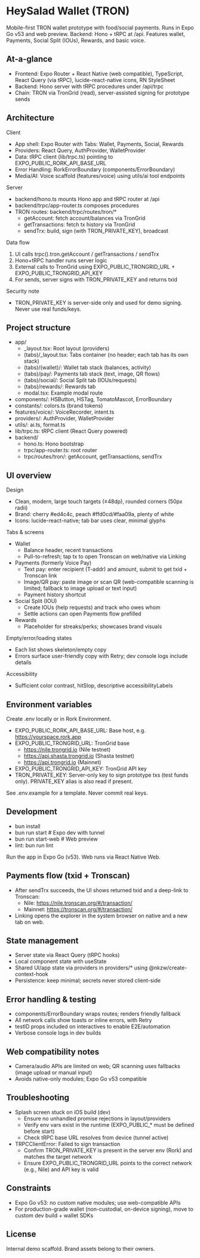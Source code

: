 # HeySalad Wallet (TRON)

Mobile-first TRON wallet prototype with food/social payments. Runs in Expo Go v53 and web preview. Backend: Hono + tRPC at /api. Features wallet, Payments, Social Split (IOUs), Rewards, and basic voice.

## At-a-glance
- Frontend: Expo Router + React Native (web compatible), TypeScript, React Query (via tRPC), lucide-react-native icons, RN StyleSheet
- Backend: Hono server with tRPC procedures under /api/trpc
- Chain: TRON via TronGrid (read), server-assisted signing for prototype sends

## Architecture
Client
- App shell: Expo Router with Tabs: Wallet, Payments, Social, Rewards
- Providers: React Query, AuthProvider, WalletProvider
- Data: tRPC client (lib/trpc.ts) pointing to EXPO_PUBLIC_RORK_API_BASE_URL
- Error Handling: RorkErrorBoundary (components/ErrorBoundary)
- Media/AI: Voice scaffold (features/voice) using utils/ai tool endpoints

Server
- backend/hono.ts mounts Hono app and tRPC router at /api
- backend/trpc/app-router.ts composes procedures
- TRON routes: backend/trpc/routes/tron/*
  - getAccount: fetch account/balances via TronGrid
  - getTransactions: fetch tx history via TronGrid
  - sendTrx: build, sign (with TRON_PRIVATE_KEY), broadcast

Data flow
1) UI calls trpc().tron.getAccount / getTransactions / sendTrx
2) Hono+tRPC handler runs server logic
3) External calls to TronGrid using EXPO_PUBLIC_TRONGRID_URL + EXPO_PUBLIC_TRONGRID_API_KEY
4) For sends, server signs with TRON_PRIVATE_KEY and returns txid

Security note
- TRON_PRIVATE_KEY is server-side only and used for demo signing. Never use real funds/keys.

## Project structure
- app/
  - _layout.tsx: Root layout (providers)
  - (tabs)/_layout.tsx: Tabs container (no header; each tab has its own stack)
  - (tabs)/(wallet)/: Wallet tab stack (balances, activity)
  - (tabs)/pay/: Payments tab stack (text, image, QR flows)
  - (tabs)/social/: Social Split tab (IOUs/requests)
  - (tabs)/rewards/: Rewards tab
  - modal.tsx: Example modal route
- components/: HSButton, HSTag, TomatoMascot, ErrorBoundary
- constants/: colors.ts (brand tokens)
- features/voice/: VoiceRecorder, intent.ts
- providers/: AuthProvider, WalletProvider
- utils/: ai.ts, format.ts
- lib/trpc.ts: tRPC client (React Query powered)
- backend/
  - hono.ts: Hono bootstrap
  - trpc/app-router.ts: root router
  - trpc/routes/tron/: getAccount, getTransactions, sendTrx

## UI overview
Design
- Clean, modern, large touch targets (≥48dp), rounded corners (50px radii)
- Brand: cherry #ed4c4c, peach #ffd0cd/#faa09a, plenty of white
- Icons: lucide-react-native; tab bar uses clear, minimal glyphs

Tabs & screens
- Wallet
  - Balance header, recent transactions
  - Pull-to-refresh; tap tx to open Tronscan on web/native via Linking
- Payments (formerly Voice Pay)
  - Text pay: enter recipient (T-addr) and amount, submit to get txid + Tronscan link
  - Image/QR pay: paste image or scan QR (web-compatible scanning is limited; fallback to image upload or text input)
  - Payment history shortcut
- Social Split (IOU)
  - Create IOUs (help requests) and track who owes whom
  - Settle actions can open Payments flow prefilled
- Rewards
  - Placeholder for streaks/perks; showcases brand visuals

Empty/error/loading states
- Each list shows skeleton/empty copy
- Errors surface user-friendly copy with Retry; dev console logs include details

Accessibility
- Sufficient color contrast, hitSlop, descriptive accessibilityLabels

## Environment variables
Create .env locally or in Rork Environment.
- EXPO_PUBLIC_RORK_API_BASE_URL: Base host, e.g. https://yourspace.rork.app
- EXPO_PUBLIC_TRONGRID_URL: TronGrid base
  - https://nile.trongrid.io (Nile testnet)
  - https://api.shasta.trongrid.io (Shasta testnet)
  - https://api.trongrid.io (Mainnet)
- EXPO_PUBLIC_TRONGRID_API_KEY: TronGrid API key
- TRON_PRIVATE_KEY: Server-only key to sign prototype txs (test funds only). PRIVATE_KEY alias is also read if present.

See .env.example for a template. Never commit real keys.

## Development
- bun install
- bun run start       # Expo dev with tunnel
- bun run start-web   # Web preview
- lint: bun run lint

Run the app in Expo Go (v53). Web runs via React Native Web.

## Payments flow (txid + Tronscan)
- After sendTrx succeeds, the UI shows returned txid and a deep-link to Tronscan:
  - Nile: https://nile.tronscan.org/#/transaction/<txid>
  - Mainnet: https://tronscan.org/#/transaction/<txid>
- Linking opens the explorer in the system browser on native and a new tab on web.

## State management
- Server state via React Query (tRPC hooks)
- Local component state with useState
- Shared UI/app state via providers in providers/* using @nkzw/create-context-hook
- Persistence: keep minimal; secrets never stored client-side

## Error handling & testing
- components/ErrorBoundary wraps routes; renders friendly fallback
- All network calls show toasts or inline errors, with Retry
- testID props included on interactives to enable E2E/automation
- Verbose console logs in dev builds

## Web compatibility notes
- Camera/audio APIs are limited on web; QR scanning uses fallbacks (image upload or manual input)
- Avoids native-only modules; Expo Go v53 compatible

## Troubleshooting
- Splash screen stuck on iOS build (dev)
  - Ensure no unhandled promise rejections in layout/providers
  - Verify env vars exist in the runtime (EXPO_PUBLIC_* must be defined before start)
  - Check tRPC base URL resolves from device (tunnel active)
- TRPCClientError: Failed to sign transaction
  - Confirm TRON_PRIVATE_KEY is present in the server env (Rork) and matches the target network
  - Ensure EXPO_PUBLIC_TRONGRID_URL points to the correct network (e.g., Nile) and API key is valid

## Constraints
- Expo Go v53: no custom native modules; use web-compatible APIs
- For production-grade wallet (non-custodial, on-device signing), move to custom dev build + wallet SDKs

## License
Internal demo scaffold. Brand assets belong to their owners.